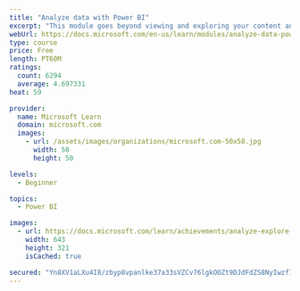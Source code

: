 ```yaml
---
title: "Analyze data with Power BI"
excerpt: "This module goes beyond viewing and exploring your content and explains how to interact with it by working with reports and dashboards to uncover and share new business insights."
webUrl: https://docs.microsoft.com/en-us/learn/modules/analyze-data-power-bi/
type: course
price: Free
length: PT60M
ratings:
  count: 6294
  average: 4.697331
heat: 59

provider:
  name: Microsoft Learn
  domain: microsoft.com
  images:
    - url: /assets/images/organizations/microsoft.com-50x50.jpg
      width: 50
      height: 50

levels:
  - Beginner

topics:
  - Power BI

images:
  - url: https://docs.microsoft.com/learn/achievements/analyze-explore-data-power-bi-social.png
    width: 643
    height: 321
    isCached: true

secured: "Yn8XV1aLXu4I8/zbyp8vpanlke37a33sVZCv76lgkOOZt9DJdFdZS8NyIwzf1+Mb1+T7Wv7EB1w7xdfRSqa+Yc4j3fYwqpyZIIPPa3W1FKb/smUpzDaVjIhPkLXsSuORIxV04PLq3CFuBotqv79CiZhnte2EUob1whmeLBbqQD4SzEEbl/QquT85SUDvf6xlfs8LZ6dhOcQJSnqrdkMUlbDovIlrqIPvSppQvZBaebThFz8p1x4s84v/YIb6RbpUP4y2Z2i/4BtodFsWxk6GZWriwjunoRJouo7TYGmPdpDo+yrViSnZyApBH9FfSRSDui2WBUyJVrsuR/Io6X703Y5MHrLWX0GOx4pb1hIwUFgCf+vtKTul2vrScX8JrKKxsfJCmYV11FFXWowhNXiGahykOK9D32b/+EpNeM4SGog=;sgxWubYVY/yD6OtAa0wcOA=="
---
```


